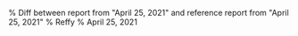 % Diff between report from "April 25, 2021" and reference report from "April 25, 2021"
% Reffy
% April 25, 2021

